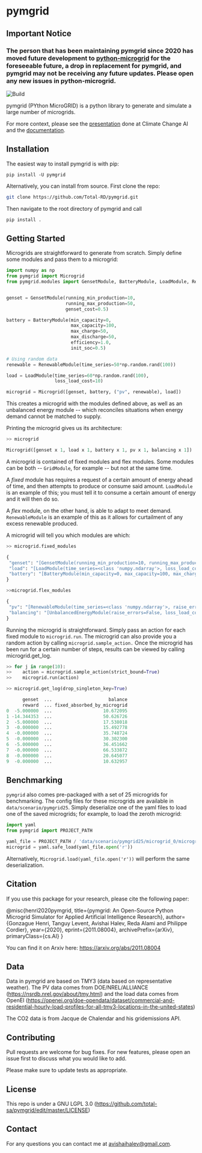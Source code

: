 # pymgrid

## Important Notice

### The person that has been maintaining pymgrid since 2020 has moved future development to [python-microgrid](https://github.com/ahalev/python-microgrid) for the foreseeable future, a drop in replacement for pymgrid, and pymgrid may not be receiving any future updates. Please open any new issues in python-microgrid.


![Build](https://github.com/Total-RD/pymgrid/workflows/build/badge.svg?dummy=unused)

pymgrid (PYthon MicroGRID) is a python library to generate and simulate a large number of microgrids.

For more context, please see the [presentation](https://www.climatechange.ai/papers/neurips2020/3) done at Climate Change AI
and the [documentation](https://pymgrid.readthedocs.io).

## Installation

The easiest way to install pymgrid is with pip:

`pip install -U pymgrid`

Alternatively, you can install from source. First clone the repo:
 
```bash
git clone https://github.com/Total-RD/pymgrid.git
``` 
Then navigate to the root directory of pymgrid and call

```bash
pip install .
```
## Getting Started

Microgrids are straightforward to generate from scratch. Simply define some modules and pass them
to a microgrid:
```python
import numpy as np
from pymgrid import Microgrid
from pymgrid.modules import GensetModule, BatteryModule, LoadModule, RenewableModule


genset = GensetModule(running_min_production=10,
                      running_max_production=50,
                      genset_cost=0.5)

battery = BatteryModule(min_capacity=0,
                        max_capacity=100,
                        max_charge=50,
                        max_discharge=50,
                        efficiency=1.0,
                        init_soc=0.5)

# Using random data
renewable = RenewableModule(time_series=50*np.random.rand(100))

load = LoadModule(time_series=60*np.random.rand(100),
                  loss_load_cost=10)

microgrid = Microgrid([genset, battery, ("pv", renewable), load])
```

This creates a microgrid with the modules defined above, as well as an unbalanced energy module -- 
which reconciles situations when energy demand cannot be matched to supply.

Printing the microgrid gives us its architecture:

```python
>> microgrid

Microgrid([genset x 1, load x 1, battery x 1, pv x 1, balancing x 1])
```

A microgrid is contained of fixed modules and flex modules. Some modules can be both -- `GridModule`, for example
-- but not at the same time.


A *fixed* module has requires a request of a certain amount of energy ahead of time, and then attempts to 
produce or consume said amount. `LoadModule` is an example of this; you must tell it to consume a certain amount of energy
and it will then do so.

 A *flex* module, on the other hand, is able to adapt to meet demand. `RenewableModule` is an example of this as
 it allows for curtailment of any excess renewable produced.
 
 A microgrid will tell you which modules are which:
 
 ```python
>> microgrid.fixed_modules

{
  "genset": "[GensetModule(running_min_production=10, running_max_production=50, genset_cost=0.5, co2_per_unit=0, cost_per_unit_co2=0, start_up_time=0, wind_down_time=0, allow_abortion=True, init_start_up=True, raise_errors=False, provided_energy_name=genset_production)]",
  "load": "[LoadModule(time_series=<class 'numpy.ndarray'>, loss_load_cost=10, forecaster=NoForecaster, forecast_horizon=0, forecaster_increase_uncertainty=False, raise_errors=False)]",
  "battery": "[BatteryModule(min_capacity=0, max_capacity=100, max_charge=50, max_discharge=50, efficiency=1.0, battery_cost_cycle=0.0, battery_transition_model=None, init_charge=None, init_soc=0.5, raise_errors=False)]"
}

>>microgrid.flex_modules

{
  "pv": "[RenewableModule(time_series=<class 'numpy.ndarray'>, raise_errors=False, forecaster=NoForecaster, forecast_horizon=0, forecaster_increase_uncertainty=False, provided_energy_name=renewable_used)]",
  "balancing": "[UnbalancedEnergyModule(raise_errors=False, loss_load_cost=10, overgeneration_cost=2)]"
}

```


Running the microgrid is straightforward. Simply pass an action for each fixed module to `microgrid.run`. The microgrid
can also provide you a random action by calling `microgrid.sample_action.` Once the microgrid has been run for a
certain number of steps, results can be viewed by calling microgrid.get_log.

```python
>> for j in range(10):
>>    action = microgrid.sample_action(strict_bound=True)
>>    microgrid.run(action)

>> microgrid.get_log(drop_singleton_key=True)

      genset  ...                     balance
      reward  ... fixed_absorbed_by_microgrid
0  -5.000000  ...                   10.672095
1 -14.344353  ...                   50.626726
2  -5.000000  ...                   17.538018
3  -0.000000  ...                   15.492778
4  -0.000000  ...                   35.748724
5  -0.000000  ...                   30.302300
6  -5.000000  ...                   36.451662
7  -0.000000  ...                   66.533872
8  -0.000000  ...                   20.645077
9  -0.000000  ...                   10.632957
```

## Benchmarking

`pymgrid` also comes pre-packaged with a set of 25 microgrids for benchmarking.
The config files for these microgrids are available in `data/scenario/pymgrid25`.
Simply deserialize one of the yaml files to load one of the saved microgrids; for example,
to load the zeroth microgrid:

```python
import yaml
from pymgrid import PROJECT_PATH

yaml_file = PROJECT_PATH / 'data/scenario/pymgrid25/microgrid_0/microgrid_0.yaml'
microgrid = yaml.safe_load(yaml_file.open('r'))
```

Alternatively, `Microgrid.load(yaml_file.open('r'))` will perform the same deserialization.


## Citation

If you use this package for your research, please cite the following paper:

@misc{henri2020pymgrid,
      title={pymgrid: An Open-Source Python Microgrid Simulator for Applied Artificial Intelligence Research}, 
      author={Gonzague Henri, Tanguy Levent, Avishai Halev, Reda Alami and Philippe Cordier},
      year={2020},
      eprint={2011.08004},
      archivePrefix={arXiv},
      primaryClass={cs.AI}
}

You can find it on Arxiv here: https://arxiv.org/abs/2011.08004

## Data

Data in pymgrid are based on TMY3 (data based on representative weather). The PV data comes from DOE/NREL/ALLIANCE (https://nsrdb.nrel.gov/about/tmy.html) and the load data comes from OpenEI (https://openei.org/doe-opendata/dataset/commercial-and-residential-hourly-load-profiles-for-all-tmy3-locations-in-the-united-states)

The CO2 data is from Jacque de Chalendar and his gridemissions API.

## Contributing
Pull requests are welcome for bug fixes. For new features, please open an issue first to discuss what you would like to add.

Please make sure to update tests as appropriate.

## License

This repo is under a GNU LGPL 3.0 (https://github.com/total-sa/pymgrid/edit/master/LICENSE)

## Contact

For any questions you can contact me at avishaihalev@gmail.com.
